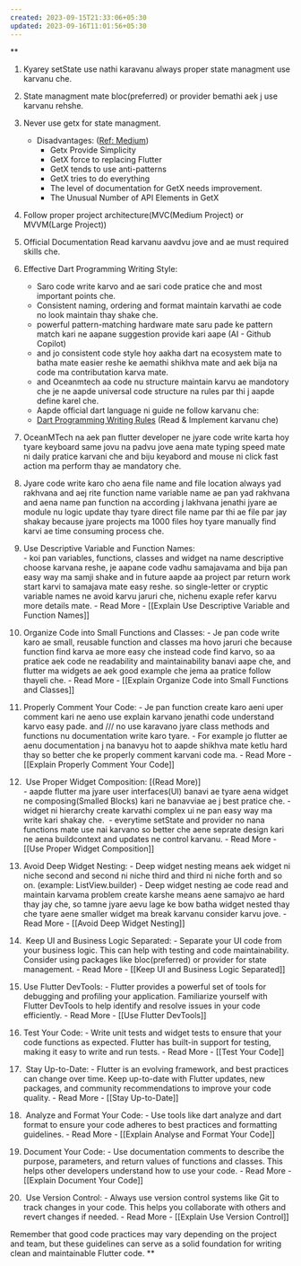 ```yaml
---
created: 2023-09-15T21:33:06+05:30
updated: 2023-09-16T11:01:56+05:30
---
```

**

1.  Kyarey setState use nathi karavanu always proper state managment use karvanu che.
    
2.  State managment mate bloc(preferred) or provider bemathi aek j use karvanu rehshe.
    
3.  Never use getx for state managment.
	- Disadvantages: ([Ref: Medium](https://shirsh94.medium.com/beyond-the-hype-the-untold-truth-about-getx-and-its-downsides-for-flutter-development-2c0b0b9b2fb5))
		- Getx Provide Simplicity
		- GetX force to replacing Flutter
		- GetX tends to use anti-patterns
		- GetX tries to do everything
		- The level of documentation for GetX needs improvement.
		- The Unusual Number of API Elements in GetX
		
4.  Follow proper project architecture(MVC(Medium Project) or MVVM(Large Project))
5.  Official Documentation Read karvanu aavdvu jove and ae must required skills che.
6.  Effective Dart Programming Writing Style: 
	- Saro code write karvo and ae sari code pratice che and most important points che.
	- Consistent naming, ordering and format maintain karvathi ae code no look maintain thay shake che.
	- powerful pattern-matching hardware mate saru pade ke pattern match kari ne aapane suggestion provide kari aape (AI - Github Copilot)
	- and jo consistent code style hoy aakha dart na ecosystem mate to batha mate easier reshe ke aemathi shikhva mate and aek bija na code ma contributation karva mate.
	- and Oceanmtech aa code nu structure maintain karvu ae mandotory che je ne aapde universal code structure na rules par thi j aapde define karel che.
	- Aapde official dart language ni guide ne follow karvanu che:
	- [Dart Programming Writing Rules](https://dart.dev/effective-dart/style#formatting) (Read & Implement karvanu che)
    
8.  OceanMTech na aek pan flutter developer ne jyare code write karta hoy tyare keyboard same jovu na padvu jove aena mate typing speed mate ni daily pratice karvani che and biju keyabord and mouse ni click fast action ma perform thay ae mandatory che.

9. Jyare code write karo cho aena file name and file location always yad rakhvana and aej rite function name variable name ae pan yad rakhvana and aena name pan function na according j lakhvana jenathi jyare ae module nu logic update thay tyare direct file name par thi ae file par jay shakay because jyare projects ma 1000 files hoy tyare manually find karvi ae time consuming process che.

10.  Use Descriptive Variable and Function Names:  
	- koi pan variables, functions, classes and widget na name descriptive choose karvana reshe, je aapane code vadhu samajavama and bija pan easy way ma samji shake and in future aapde aa project par return work start karvi to samajava mate easy reshe. so single-letter or cryptic variable names ne avoid karvu jaruri che, nichenu exaple refer karvu more details mate.
	- Read More - [[Explain Use Descriptive Variable and Function Names]]
    
11.  Organize Code into Small Functions and Classes:
	- Je pan code write karo ae small, reusable function and classes ma hovo jaruri che because function find karva ae more easy che instead code find karvo, so aa pratice aek code ne readability and maintainability banavi aape che, and flutter ma widgets ae aek good example che jema aa pratice follow thayeli che.
	- Read More - [[Explain Organize Code into Small Functions and Classes]]

12.  Properly Comment Your Code:
	-  Je pan function create karo aeni uper comment kari ne aeno use explain karvano jenathi code understand karvo easy pade. and /// no use karavano jyare class methods and functions nu documentation write karo tyare.
	- For example jo flutter ae aenu documentation j na banavyu hot to aapde shikhva mate ketlu hard thay so better che ke properly comment karvani code ma.
	- Read More - [[Explain Properly Comment Your Code]]
    
13.   Use Proper Widget Composition: [(Read More)]    
	- aapde flutter ma jyare user interfaces(UI) banavi ae tyare aena widget ne composing(Smalled Blocks) kari ne banavviae ae j best pratice che.
	- widget ni hierarchy create karvathi complex ui ne pan easy way ma write kari shakay che. 
	- everytime setState and provider no nana functions mate use nai karvano so better che aene seprate design kari ne aena buildcontext and updates ne control karvanu.
	- Read More - [[Use Proper Widget Composition]]
 
14.  Avoid Deep Widget Nesting: 
	- Deep widget nesting means aek widget ni niche second and second ni niche third and third ni niche forth and so on. (example: ListView.builder)
	- Deep widget nesting ae code read and maintain karvama problem create karshe means aene samajvo ae hard thay jay che, so tamne jyare aevu lage ke bow batha widget nested thay che tyare aene smaller widget ma break karvanu consider karvu jove.
	- Read More - [[Avoid Deep Widget Nesting]]

15.   Keep UI and Business Logic Separated: 
	- Separate your UI code from your business logic. This can help with testing and code maintainability. Consider using packages like bloc(preferred) or provider for state management.
	- Read More - [[Keep UI and Business Logic Separated]]

16.  Use Flutter DevTools: 
	- Flutter provides a powerful set of tools for debugging and profiling your application. Familiarize yourself with Flutter DevTools to help identify and resolve issues in your code efficiently.
	- Read More - [[Use Flutter DevTools]]

17.  Test Your Code:
	- Write unit tests and widget tests to ensure that your code functions as expected. Flutter has built-in support for testing, making it easy to write and run tests.
	- Read More - [[Test Your Code]]

18.   Stay Up-to-Date:
	- Flutter is an evolving framework, and best practices can change over time. Keep up-to-date with Flutter updates, new packages, and community recommendations to improve your code quality.
	- Read More - [[Stay Up-to-Date]]

19.   Analyze and Format Your Code:
	- Use tools like dart analyze and dart format to ensure your code adheres to best practices and formatting guidelines.
	- Read More - [[Explain Analyse and Format Your Code]]
    
20.  Document Your Code:
	- Use documentation comments to describe the purpose, parameters, and return values of functions and classes. This helps other developers understand how to use your code.
	-  Read More - [[Explain Document Your Code]]

21.   Use Version Control:
	- Always use version control systems like Git to track changes in your code. This helps you collaborate with others and revert changes if needed.
	-  Read More - [[Explain Use Version Control]]
    
Remember that good code practices may vary depending on the project and team, but these guidelines can serve as a solid foundation for writing clean and maintainable Flutter code.
**